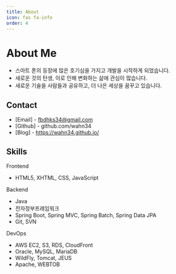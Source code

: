 ```yaml
---
title: About
icon: fas fa-info
order: 4
---
```



# About Me
- 스마트 폰의 등장에 많은 호기심을 가지고 개발을 시작하게 되었습니다.  
- 새로운 것의 탄생, 이로 인해 변화하는 삶에 관심이 많습니다.  
- 새로운 기술을 사람들과 공유하고, 더 나은 세상을 꿈꾸고 있습니다.


## Contact
- [Email] - fbdhks34@gmail.com
- [Github] - github.com/wahn34
- [Blog] - https://wahn34.github.io/ 


## Skills
Frontend
- HTML5, XHTML, CSS, JavaScript


Backend
- Java
- 전자정부프레임워크
- Spring Boot, Spring MVC, Spring Batch, Spring Data JPA
- Git, SVN


DevOps
- AWS EC2, S3, RDS, CloudFront
- Oracle, MySQL, MariaDB
- WildFly, Tomcat, JEUS
- Apache, WEBTOB




